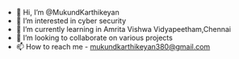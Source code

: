 - 👋 Hi, I’m @MukundKarthikeyan
- 👀 I’m interested in cyber security
- 🌱 I’m currently learning in Amrita Vishwa Vidyapeetham,Chennai
- 💞️ I’m looking to collaborate on various projects
- 📫 How to reach me - mukundkarthikeyan380@gmail.com


